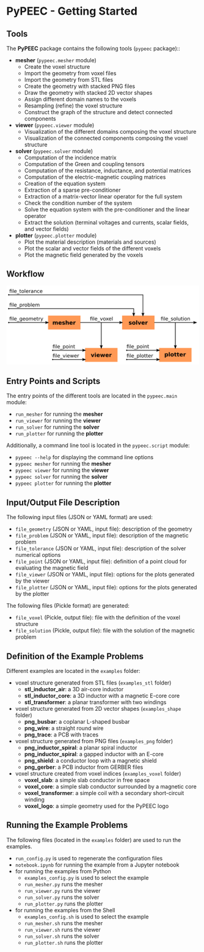 # PyPEEC - Getting Started

## Tools

The **PyPEEC** package contains the following tools (`pypeec` package)::
* **mesher** (`pypeec.mesher` module)
  * Create the voxel structure
  * Import the geometry from voxel files
  * Import the geometry from STL files
  * Create the geometry with stacked PNG files
  * Draw the geometry with stacked 2D vector shapes
  * Assign different domain names to the voxels
  * Resampling (refine) the voxel structure
  * Construct the graph of the structure and detect connected components
* **viewer** (`pypeec.viewer` module)
  * Visualization of the different domains composing the voxel structure
  * Visualization of the connected components composing the voxel structure
* **solver** (`pypeec.solver` module)
  * Computation of the incidence matrix
  * Computation of the Green and coupling tensors
  * Computation of the resistance, inductance, and potential matrices
  * Computation of the electric-magnetic coupling matrices
  * Creation of the equation system
  * Extraction of a sparse pre-conditioner
  * Extraction of a matrix-vector linear operator for the full system
  * Check the condition number of the system
  * Solve the equation system with the pre-conditioner and the linear operator
  * Extract the solution (terminal voltages and currents, scalar fields, and vector fields)
* **plotter** (`pypeec.plotter` module)
    * Plot the material description (materials and sources)
    * Plot the scalar and vector fields of the different voxels
    * Plot the magnetic field generated by the voxels

## Workflow

![viewer](images/workflow.png)

## Entry Points and Scripts

The entry points of the different tools are located in the `pypeec.main` module:
* `run_mesher` for running the **mesher**
* `run_viewer` for running the **viewer**
* `run_solver` for running the **solver**
* `run_plotter` for running the **plotter**

Additionally, a command line tool is located in the `pypeec.script` module:
* `pypeec --help` for displaying the command line options
* `pypeec mesher` for running the **mesher**
* `pypeec viewer` for running the **viewer**
* `pypeec solver` for running the **solver**
* `pypeec plotter` for running the **plotter**

## Input/Output File Description

The following input files (JSON or YAML format) are used:
* `file_geometry` (JSON or YAML, input file): description of the geometry
* `file_problem` (JSON or YAML, input file): description of the magnetic problem
* `file_tolerance` (JSON or YAML, input file): description of the solver numerical options
* `file_point` (JSON or YAML, input file): definition of a point cloud for evaluating the magnetic field
* `file_viewer` (JSON or YAML, input file): options for the plots generated by the viewer
* `file_plotter` (JSON or YAML, input file): options for the plots generated by the plotter

The following files (Pickle format) are generated:
* `file_voxel` (Pickle, output file): file with the definition of the voxel structure
* `file_solution` (Pickle, output file): file with the solution of the magnetic problem

## Definition of the Example Problems

Different examples are located in the `examples` folder:
* voxel structure generated from STL files (`examples_stl` folder)
  * **stl_inductor_air**: a 3D air-core inductor
  * **stl_inductor_core**: a 3D inductor with a magnetic E-core core
  * **stl_transformer**: a planar transformer with two windings
* voxel structure generated from 2D vector shapes (`examples_shape` folder)
  * **png_busbar**: a coplanar L-shaped busbar
  * **png_wire**: a straight round wire
  * **png_trace**: a PCB with traces
* voxel structure generated from PNG files (`examples_png` folder)
  * **png_inductor_spiral**: a planar spiral inductor
  * **png_inductor_spiral**: a gapped inductor with an E-core
  * **png_shield**: a conductor loop with a magnetic shield
  * **png_gerber**: a PCB inductor from GERBER files
* voxel structure created from voxel indices (`examples_voxel` folder)
  * **voxel_slab**: a simple slab conductor in free space
  * **voxel_core**: a simple slab conductor surrounded by a magnetic core
  * **voxel_transformer**: a simple coil with a secondary short-circuit winding
  * **voxel_logo**: a simple geometry used for the PyPEEC logo

## Running the Example Problems

The following files (located in the `examples` folder) are used to run the examples.
* `run_config.py` is used to regenerate the configuration files
* `notebook.ipynb` for running the example from a Jupyter notebook
* for running the examples from Python
  * `examples_config.py` is used to select the example
  * `run_mesher.py` runs the mesher
  * `run_viewer.py` runs the viewer
  * `run_solver.py` runs the solver
  * `run_plotter.py` runs the plotter
* for running the examples from the Shell
  * `examples_config.sh` is used to select the example
  * `run_mesher.sh` runs the mesher
  * `run_viewer.sh` runs the viewer
  * `run_solver.sh` runs the solver
  * `run_plotter.sh` runs the plotter
